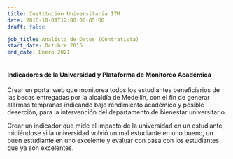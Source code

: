 ```yaml
---
title: Institución Universitaria ITM
date: 2016-10-01T12:00:00-05:00
draft: false

job_title: Analista de Datos (Contratista)
start_date: Octubre 2016
end_date: Enero 2021
---
```


#### Indicadores de la Universidad y Plataforma de Monitoreo Académica

Crear un portal web que monitorea todos los estudiantes beneficiarios de las
becas entregadas por la alcaldía de Medellín, con el fin de generar alarmas
tempranas indicando bajo rendimiento académico y posible deserción, para la
intervención del departamento de bienestar universitario.

Crear un indicador que mide el impacto de la universidad en un estudiante,
midiéndose si la universidad volvió un mal estudiante en uno bueno, un buen
estudiante en uno excelente y evaluar con pasa con los estudiantes que ya son
excelentes.
